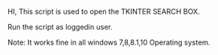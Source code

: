 HI,
This script is used to open the TKINTER SEARCH BOX.

Run the script as loggedin user.

Note:
It works fine in all windows 7,8,8.1,10 Operating system.
